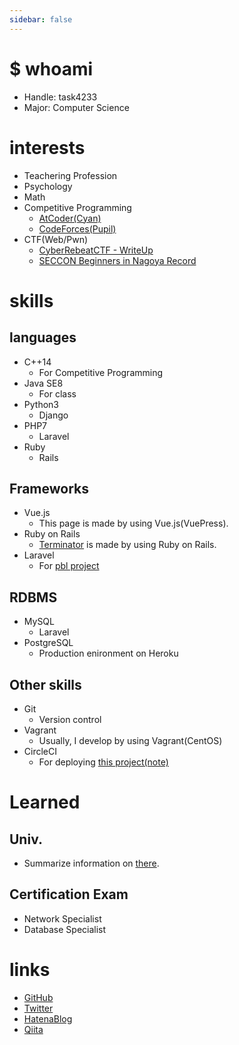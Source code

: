 ```yaml
---
sidebar: false
---
```


# $ whoami
 - Handle: task4233  
 - Major: Computer Science

# interests
 - Teachering Profession
 - Psychology
 - Math
 - Competitive Programming
   - [AtCoder(Cyan)](https://atcoder.jp/users/task4233)
   - [CodeForces(Pupil)](https://codeforces.com/profile/task4233)
 - CTF(Web/Pwn)
   - [CyberRebeatCTF - WriteUp](https://hackmd.io/s/B1vjy5EsV)
   - [SECCON Beginners in Nagoya Record](https://hackmd.io/s/B1vjy5EsV)

# skills
## languages
 - C++14
   - For Competitive Programming
 - Java SE8
   - For class
 - Python3
   - Django
 - PHP7
   - Laravel
 - Ruby
   - Rails

## Frameworks
 - Vue.js
   - This page is made by using Vue.js(VuePress).
 - Ruby on Rails
   - [Terminator](https://task4233-terminator.herokuapp.com/) is made by using Ruby on Rails.
 - Laravel
   - For [pbl project](https://github.com/task4233/pbl-19)

## RDBMS
 - MySQL
   - Laravel
 - PostgreSQL
   - Production enironment on Heroku

## Other skills
 - Git
   - Version control
 - Vagrant
   - Usually, I develop by using Vagrant(CentOS)
 - CircleCI
   - For deploying [this project(note)](https://github.com/task4233/note)

# Learned
## Univ.
 - Summarize information on [there](https://hackmd.io/ymhtfPztSb6-V01OPT_gOw).

## Certification Exam
 - Network Specialist
 - Database Specialist

# links
 - [GitHub](https://github.com/task4233)
 - [Twitter](https://twitter.com/task4233)
 - [HatenaBlog](https://task4233.hatenablog.com/)
 - [Qiita](https://qiita.com/task4233)